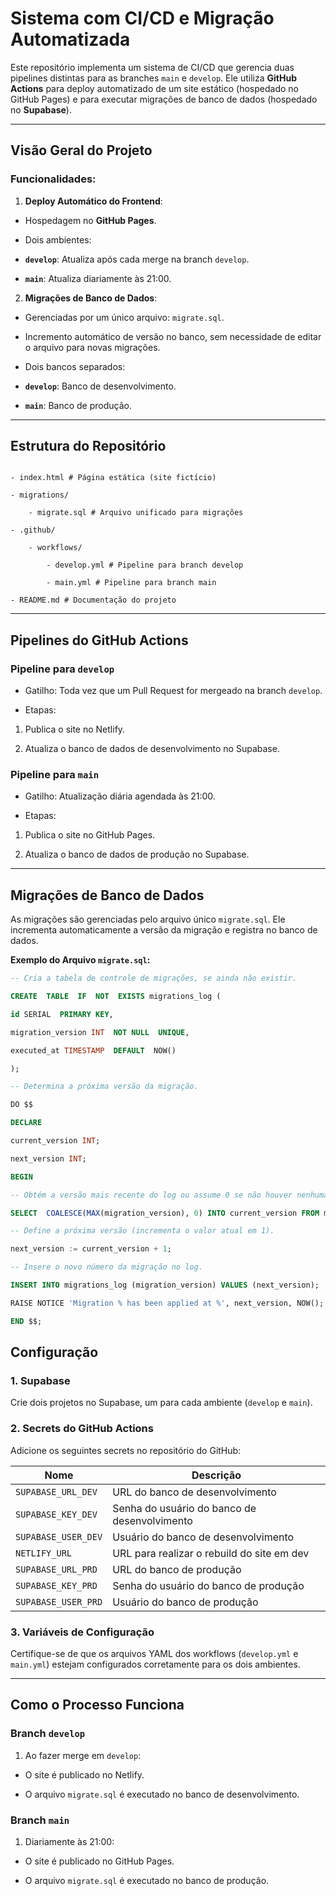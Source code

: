 
# **Sistema com CI/CD e Migração Automatizada**

  

Este repositório implementa um sistema de CI/CD que gerencia duas pipelines distintas para as branches `main` e `develop`. Ele utiliza **GitHub Actions** para deploy automatizado de um site estático (hospedado no GitHub Pages) e para executar migrações de banco de dados (hospedado no **Supabase**).

  

---

  

## **Visão Geral do Projeto**

  

### Funcionalidades:

1.  **Deploy Automático do Frontend**:

- Hospedagem no **GitHub Pages**.

- Dois ambientes:

-  **`develop`**: Atualiza após cada merge na branch `develop`.

-  **`main`**: Atualiza diariamente às 21:00.

  

2.  **Migrações de Banco de Dados**:

- Gerenciadas por um único arquivo: `migrate.sql`.

- Incremento automático de versão no banco, sem necessidade de editar o arquivo para novas migrações.

- Dois bancos separados:

-  **`develop`**: Banco de desenvolvimento.

-  **`main`**: Banco de produção.

  

---

  

## **Estrutura do Repositório**

  

```plaintext

- index.html # Página estática (site fictício)

- migrations/

	- migrate.sql # Arquivo unificado para migrações

- .github/

	- workflows/

		- develop.yml # Pipeline para branch develop

		- main.yml # Pipeline para branch main

- README.md # Documentação do projeto

```

  

---

  

## **Pipelines do GitHub Actions**

  

### **Pipeline para `develop`**

- Gatilho: Toda vez que um Pull Request for mergeado na branch `develop`.

- Etapas:

1. Publica o site no Netlify.

2. Atualiza o banco de dados de desenvolvimento no Supabase.

  

### **Pipeline para `main`**

- Gatilho: Atualização diária agendada às 21:00.

- Etapas:

1. Publica o site no GitHub Pages.

2. Atualiza o banco de dados de produção no Supabase.

  

---

  

## **Migrações de Banco de Dados**

  

As migrações são gerenciadas pelo arquivo único `migrate.sql`. Ele incrementa automaticamente a versão da migração e registra no banco de dados.

  

**Exemplo do Arquivo `migrate.sql`:**

```sql
-- Cria a tabela de controle de migrações, se ainda não existir.

CREATE  TABLE  IF  NOT  EXISTS migrations_log (

id SERIAL  PRIMARY KEY,

migration_version INT  NOT NULL  UNIQUE,

executed_at TIMESTAMP  DEFAULT  NOW()

);

-- Determina a próxima versão da migração.

DO $$

DECLARE

current_version INT;

next_version INT;

BEGIN

-- Obtém a versão mais recente do log ou assume 0 se não houver nenhuma.

SELECT  COALESCE(MAX(migration_version), 0) INTO current_version FROM migrations_log;

-- Define a próxima versão (incrementa o valor atual em 1).

next_version := current_version + 1;

-- Insere o novo número da migração no log.

INSERT INTO migrations_log (migration_version) VALUES (next_version);

RAISE NOTICE 'Migration % has been applied at %', next_version, NOW();

END $$;

```

## **Configuração**

  

### **1. Supabase**

Crie dois projetos no Supabase, um para cada ambiente (`develop` e `main`).

  

### **2. Secrets do GitHub Actions**

Adicione os seguintes secrets no repositório do GitHub:

  
| Nome | Descrição |
|--|--|
| `SUPABASE_URL_DEV` | URL do banco de desenvolvimento |
| `SUPABASE_KEY_DEV` | Senha do usuário do banco de desenvolvimento |
| `SUPABASE_USER_DEV` | Usuário do banco de desenvolvimento |
| `NETLIFY_URL` | URL para realizar o rebuild do site em dev |
| `SUPABASE_URL_PRD` | URL do banco de produção |
| `SUPABASE_KEY_PRD` | Senha do usuário do banco de produção |
| `SUPABASE_USER_PRD` | Usuário do banco de produção |


  

### **3. Variáveis de Configuração**

Certifique-se de que os arquivos YAML dos workflows (`develop.yml` e `main.yml`) estejam configurados corretamente para os dois ambientes.

  

---

  

## **Como o Processo Funciona**

  

### **Branch `develop`**

1. Ao fazer merge em `develop`:

- O site é publicado no Netlify.

- O arquivo `migrate.sql` é executado no banco de desenvolvimento.

  

### **Branch `main`**

1. Diariamente às 21:00:

- O site é publicado no GitHub Pages.

- O arquivo `migrate.sql` é executado no banco de produção.
